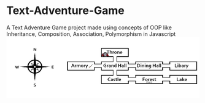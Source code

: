 # Text-Adventure-Game
A Text Adventure Game project made using concepts of OOP like Inheritance, Composition, Association, Polymorphism in Javascript
![map](map.jpg)
